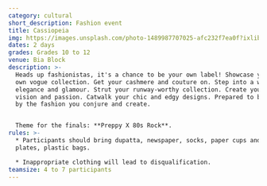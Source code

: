 ```yaml
---
category: cultural
short_description: Fashion event
title: Cassiopeia
img: https://images.unsplash.com/photo-1489987707025-afc232f7ea0f?ixlib=rb-4.0.3&ixid=M3wxMjA3fDB8MHxzZWFyY2h8M3x8dHNoaXJ0c3xlbnwwfHwwfHx8MA%3D%3D&auto=format&fit=crop&w=900&q=60
dates: 2 days
grades: Grades 10 to 12
venue: Bia Block
description: >-
  Heads up fashionistas, it's a chance to be your own label! Showcase your very
  own vogue collection. Get your cashmere and couture on. Step into a world of
  elegance and glamour. Strut your runway-worthy collection. Create your unique
  vision and passion. Catwalk your chic and edgy designs. Prepared to be dazzled
  by the fashion you conjure and create.


  Theme for the finals: **Preppy X 80s Rock**.
rules: >-
  * Participants should bring dupatta, newspaper, socks, paper cups and or paper
  plates, plastic bags.

  * Inappropriate clothing will lead to disqualification.
teamsize: 4 to 7 participants
---
```

